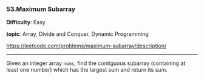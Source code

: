 ### 53.Maximum Subarray

**Difficulty**: Easy

**topic**: Array, Divide and Conquer, Dynamic Programming

https://leetcode.com/problems/maximum-subarray/description/

***

Given an integer array `nums`, find the contiguous subarray (containing at least one number) which has the largest sum and return its sum.